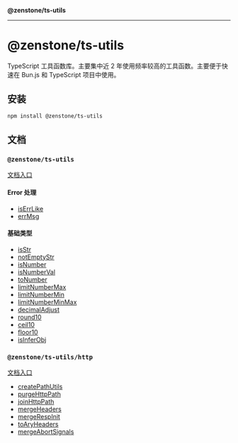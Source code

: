 **@zenstone/ts-utils**

***

# @zenstone/ts-utils

TypeScript 工具函数库。主要集中近 2 年使用频率较高的工具函数。主要便于快速在 Bun.js 和 TypeScript 项目中使用。

## 安装

```bash
npm install @zenstone/ts-utils
```

## 文档

### `@zenstone/ts-utils`

[文档入口](https://github.com/janpoem/ts-utils/blob/main/docs/globals.md)

#### Error 处理

- [isErrLike](https://github.com/janpoem/ts-utils/blob/main/docs/functions/isErrLike.md)
- [errMsg](https://github.com/janpoem/ts-utils/blob/main/docs/functions/errMsg.md)

#### 基础类型

- [isStr](https://github.com/janpoem/ts-utils/blob/main/docs/functions/isStr.md)
- [notEmptyStr](https://github.com/janpoem/ts-utils/blob/main/docs/functions/notEmptyStr.md)
- [isNumber](https://github.com/janpoem/ts-utils/blob/main/docs/functions/isNumber.md)
- [isNumberVal](https://github.com/janpoem/ts-utils/blob/main/docs/functions/isNumberVal.md)
- [toNumber](https://github.com/janpoem/ts-utils/blob/main/docs/functions/toNumber.md)
- [limitNumberMax](https://github.com/janpoem/ts-utils/blob/main/docs/functions/limitNumberMax.md)
- [limitNumberMin](https://github.com/janpoem/ts-utils/blob/main/docs/functions/limitNumberMin.md)
- [limitNumberMinMax](https://github.com/janpoem/ts-utils/blob/main/docs/functions/limitNumberMinMax.md)
- [decimalAdjust](https://github.com/janpoem/ts-utils/blob/main/docs/functions/decimalAdjust.md)
- [round10](https://github.com/janpoem/ts-utils/blob/main/docs/functions/round10.md)
- [ceil10](https://github.com/janpoem/ts-utils/blob/main/docs/functions/ceil10.md)
- [floor10](https://github.com/janpoem/ts-utils/blob/main/docs/functions/floor10.md)
- [isInferObj](https://github.com/janpoem/ts-utils/blob/main/docs/functions/isInferObj.md)

### `@zenstone/ts-utils/http`

[文档入口](https://github.com/janpoem/ts-utils/blob/main/docs/http/globals.md)

- [createPathUtils](https://github.com/janpoem/ts-utils/blob/main/docs/http/functions/createPathUtils.md)
- [purgeHttpPath](https://github.com/janpoem/ts-utils/blob/main/docs/http/functions/purgeHttpPath.md)
- [joinHttpPath](https://github.com/janpoem/ts-utils/blob/main/docs/http/functions/joinHttpPath.md)
- [mergeHeaders](https://github.com/janpoem/ts-utils/blob/main/docs/http/functions/mergeHeaders.md)
- [mergeRespInit](https://github.com/janpoem/ts-utils/blob/main/docs/http/functions/mergeRespInit.md)
- [toAryHeaders](https://github.com/janpoem/ts-utils/blob/main/docs/http/functions/toAryHeaders.md)
- [mergeAbortSignals](https://github.com/janpoem/ts-utils/blob/main/docs/http/functions/mergeAbortSignals.md)
